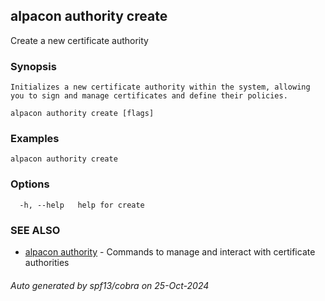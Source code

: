 ## alpacon authority create

Create a new certificate authority

### Synopsis


  	Initializes a new certificate authority within the system, allowing you to sign and manage certificates and define their policies.
	

```
alpacon authority create [flags]
```

### Examples

```
alpacon authority create
```

### Options

```
  -h, --help   help for create
```

### SEE ALSO

* [alpacon authority](alpacon_authority.md)	 - Commands to manage and interact with certificate authorities

###### Auto generated by spf13/cobra on 25-Oct-2024
